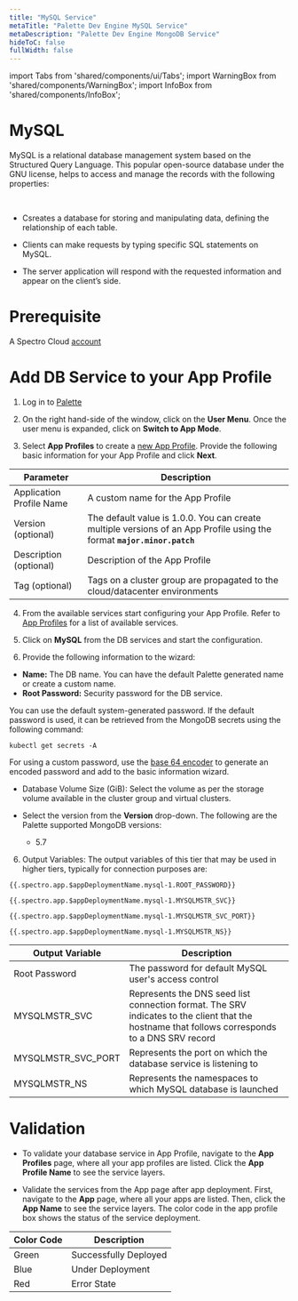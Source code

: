 ```yaml
---
title: "MySQL Service"
metaTitle: "Palette Dev Engine MySQL Service"
metaDescription: "Palette Dev Engine MongoDB Service"
hideToC: false
fullWidth: false
---
```


import Tabs from 'shared/components/ui/Tabs';
import WarningBox from 'shared/components/WarningBox';
import InfoBox from 'shared/components/InfoBox';


# MySQL

MySQL is a relational database management system based on the Structured Query Language. This popular open-source database under the GNU license, helps to access and manage the records with the following properties:

<br />

* Csreates a database for storing and manipulating data, defining the relationship of each table.


* Clients can make requests by typing specific SQL statements on MySQL.


* The server application will respond with the requested information and appear on the client’s side.


# Prerequisite
A Spectro Cloud [account](https://www.spectrocloud.com/get-started/)

# Add DB Service to your App Profile

1. Log in to [Palette](console.spectrocloud.com)


2. On the right hand-side of the window, click on the **User Menu**. Once the user menu is expanded, click on **Switch to App Mode**.


3. Select **App Profiles** to create a [new App Profile](/devx/app-profile/create-app-profile/). Provide the following basic information for your App Profile and click **Next**.

|    **Parameter**            | **Description** |
|-----------------------------|-----------------|
|Application Profile Name     | A custom name for the App Profile|
|Version (optional)           | The default value is 1.0.0. You can create multiple versions of an App Profile using the format **`major.minor.patch`**|
|Description (optional)       | Description of the App Profile | 
|Tag (optional)               | Tags on a cluster group are propagated to the cloud/datacenter environments|
 

4. From the available services start configuring your App Profile. Refer to [App Profiles](/devx/app-profile) for a list of available services.


5. Click on **MySQL** from the DB services and start the configuration.
  

6. Provide the following information to the wizard:
  * **Name:** The DB name. You can have the default Palette generated name or create a custom name. 
  * **Root Password:** Security password for the DB service.

<InfoBox>

You can use the default system-generated password. If the default password is used, it can be retrieved from the MongoDB secrets using the following command:

```
kubectl get secrets -A
```

For using a custom password, use the [base 64 encoder](https://www.base64encode.org/) to generate an encoded password and add to the basic information wizard. 
</InfoBox>

  * Database Volume Size (GiB): Select the volume as per the storage volume available in the cluster group and virtual clusters. 

  * Select the version from the **Version** drop-down. The following are the Palette supported MongoDB versions:

    * 5.7

6. Output Variables: The output variables of this tier that may be used in higher tiers, typically for connection purposes are:

```
{{.spectro.app.$appDeploymentName.mysql-1.ROOT_PASSWORD}}
```
```
{{.spectro.app.$appDeploymentName.mysql-1.MYSQLMSTR_SVC}}
```
```
{{.spectro.app.$appDeploymentName.mysql-1.MYSQLMSTR_SVC_PORT}}
```
```
{{.spectro.app.$appDeploymentName.mysql-1.MYSQLMSTR_NS}}
```

|**Output Variable**|**Description**|
|---------------|-----------|
|Root Password|The password for default MySQL user's access control|
|MYSQLMSTR_SVC|Represents the DNS seed list connection format. The SRV indicates to the client that the hostname that follows corresponds to a DNS SRV record|
|MYSQLMSTR_SVC_PORT|Represents the port on which the database service is listening to|
|MYSQLMSTR_NS|Represents the namespaces to which MySQL database is launched|

# Validation

* To validate your database service in App Profile, navigate to the **App Profiles** page, where all your app profiles are listed. Click the **App Profile Name** to see the service layers.


* Validate the services from the App page after app deployment. First, navigate to the **App** page, where all your apps are listed. Then, click the **App Name** to see the service layers. The color code in the app profile box shows the status of the service deployment.

|**Color Code**| **Description**|
|--------------|--------------|
|Green| Successfully Deployed|
|Blue | Under Deployment|
|Red  | Error State|






